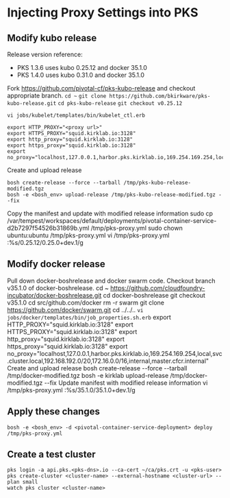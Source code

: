 # Injecting Proxy Settings into PKS
## Modify kubo release
Release version reference:
* PKS 1.3.6 uses kubo 0.25.12 and docker 35.1.0
* PKS 1.4.0 uses kubo 0.31.0 and docker 35.1.0

Fork https://github.com/pivotal-cf/pks-kubo-release and checkout appropriate branch.
    `cd ~`
    `git clone https://github.com/bkirkware/pks-kubo-release.git`
    `cd pks-kubo-release`
    `git checkout v0.25.12`

`vi jobs/kubelet/templates/bin/kubelet_ctl.erb`
    
    export HTTP_PROXY="<proxy url>"
    export HTTPS_PROXY="squid.kirklab.io:3128"
    export http_proxy="squid.kirklab.io:3128"
    export https_proxy="squid.kirklab.io:3128"
    export no_proxy="localhost,127.0.0.1,harbor.pks.kirklab.io,169.254.169.254,local,svc.cluster.local,192.168.192.0/20,172.16.0.0/16,internal,master.cfcr.internal"
    
Create and upload release
    
    bosh create-release --force --tarball /tmp/pks-kubo-release-modified.tgz
    bosh -e <bosh_env> upload-release /tmp/pks-kubo-release-modified.tgz --fix
    
Copy the manifest and update with modified release information
    sudo cp /var/tempest/workspaces/default/deployments/pivotal-container-service-d2b7297f54526b31869b.yml /tmp/pks-proxy.yml
    sudo chown ubuntu:ubuntu /tmp/pks-proxy.yml
    vi /tmp/pks-proxy.yml
    :%s/0.25.12/0.25.0+dev.1/g
    
## Modify docker release
Pull down docker-boshrelease and docker swarm code. Checkout branch v35.1.0 of docker-boshrelease.
    cd ~
    https://github.com/cloudfoundry-incubator/docker-boshrelease.git
    cd docker-boshrelease
    git checkout v35.1.0
    cd src/github.com/docker
    rm -r swarm
    git clone https://github.com/docker/swarm.git
    cd ../../..
`vi jobs/docker/templates/bin/job_properties.sh.erb`
    export HTTP_PROXY="squid.kirklab.io:3128"
    export HTTPS_PROXY="squid.kirklab.io:3128"
    export http_proxy="squid.kirklab.io:3128"
    export https_proxy="squid.kirklab.io:3128"
    export no_proxy="localhost,127.0.0.1,harbor.pks.kirklab.io,169.254.169.254,local,svc.cluster.local,192.168.192.0/20,172.16.0.0/16,internal,master.cfcr.internal"
Create and upload release
    bosh create-release --force --tarball /tmp/docker-modified.tgz
    bosh -e kirklab upload-release /tmp/docker-modified.tgz --fix
Update manifest with modified release information
    vi /tmp/pks-proxy.yml
    :%s/35.1.0/35.1.0+dev.1/g

## Apply these changes
    bosh -e <bosh_env> -d <pivotal-container-service-deployment> deploy /tmp/pks-proxy.yml

## Create a test cluster
    pks login -a api.pks.<pks-dns>.io --ca-cert ~/ca/pks.crt -u <pks-user>
    pks create-cluster <cluster-name> --external-hostname <cluster-url> --plan small
    watch pks cluster <cluster-name>
